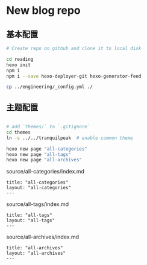 # New blog repo

## 基本配置
```bash
# Create repo on github and clone it to local disk

cd reading
hexo init
npm i
npm i --save hexo-deployer-git hexo-generator-feed

cp ../engineering/_config.yml ./

```

## 主题配置

```bash

# add `themes/` to `.gitignore`
cd themes
ln -s ../../tranquilpeak  # enable common theme

hexo new page "all-categories"
hexo new page "all-tags"
hexo new page "all-archives"

```

source/all-categories/index.md
```
title: "all-categories"
layout: "all-categories"
---
```

source/all-tags/index.md
```
title: "all-tags"
layout: "all-tags"
---
```

source/all-archives/index.md
```
title: "all-archives"
layout: "all-archives"
---
```

